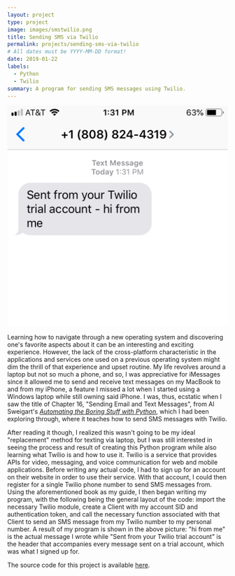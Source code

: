 ```yaml
---
layout: project
type: project
image: images/smstwilio.png
title: Sending SMS via Twilio
permalink: projects/sending-sms-via-twilio
# All dates must be YYYY-MM-DD format!
date: 2019-01-22
labels:
  - Python
  - Twilio
summary: A program for sending SMS messages using Twilio.
---
```


<img class="ui medium right floated square image" src="../images/smstwilio.png">

Learning how to navigate through a new operating system and discovering one's favorite aspects about it can be an interesting and exciting experience. However, the lack of the cross-platform characteristic in the applications and services one used on a previous operating system might dim the thrill of that experience and upset routine. My life revolves around a laptop but not so much a phone, and so, I was appreciative for iMessages since it allowed me to send and receive text messages on my MacBook to and from my iPhone, a feature I missed a lot when I started using a Windows laptop while still owning said iPhone. I was, thus, ecstatic when I saw the title of Chapter 16, "Sending Email and Text Messages", from Al Sweigart's [*Automating the Boring Stuff with Python*](https://automatetheboringstuff.com/), which I had been exploring through, where it teaches how to send SMS messages with Twilio. 

After reading it though, I realized this wasn't going to be my ideal "replacement" method for texting via laptop, but I was still interested in seeing the process and result of creating this Python program while also learning what Twilio is and how to use it. Twilio is a service that provides APIs for video, messaging, and voice communication for web and mobile applications. Before writing any actual code, I had to sign up for an account on their website in order to use their service. With that account, I could then register for a single Twilio phone number to send SMS messages from. Using the aforementioned book as my guide, I then began writing my program, with the following being the general layout of the code: import the necessary Twilio module, create a Client with my account SID and authentication token, and call the necessary function associated with that Client to send an SMS message from my Twilio number to my personal number. A result of my program is shown in the above picture: "hi from me" is the actual message I wrote while "Sent from your Twilio trial account" is the header that accompanies every message sent on a trial account, which was what I signed up for.

The source code for this project is available [here](https://github.com/christina-chen-cco2/project-source-codes/tree/master/sms_twilio).













